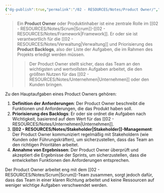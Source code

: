 ```yaml
---
{"dg-publish":true,"permalink":"/02 - RESOURCES/Notes/Product Owner/","tags":["projektmanagement/vorgehensmodell","GFN/prüfungsrelevant/AP1/vorbereitung"],"noteIcon":"","updated":"2025-03-11T18:26:58.087+01:00"}
---
```


>Ein **Product Owner** oder Produktinhaber ist eine zentrale Rolle im [[02 - RESOURCES/Notes/Scrum\|Scrum]]-[[02 - RESOURCES/Notes/Framework\|Framework]]. 
>Er oder sie ist verantwortlich für die [[02 - RESOURCES/Notes/Verwaltung\|Verwaltung]] und Priorisierung des **Product Backlogs**, also der Liste der Aufgaben, die im Rahmen des Projekts erledigt werden müssen. 
>>Der Product Owner stellt sicher, dass das Team an den wichtigsten und wertvollsten Aufgaben arbeitet, die den größten Nutzen für das [[02 - RESOURCES/Notes/Unternehmen\|Unternehmen]] oder den Kunden bringen.

Zu den Hauptaufgaben eines Product Owners gehören:

1. **Definition der Anforderungen**: Der Product Owner beschreibt die Funktionen und Anforderungen, die das Produkt haben soll.
2. **Priorisierung des Backlogs**: Er oder sie ordnet die Aufgaben nach Wichtigkeit, basierend auf dem Wert für das [[02 - RESOURCES/Notes/Unternehmen\|Unternehmen]].
3. **[[02 - RESOURCES/Notes/Stakeholder\|Stakeholder]]-Management**: Der Product Owner kommuniziert regelmäßig mit Stakeholdern (wie Kunden oder Führungskräften), um sicherzustellen, dass das Team an den richtigen Prioritäten arbeitet.
4. **Annahme von Ergebnissen**: Der Product Owner überprüft und akzeptiert die Ergebnisse der Sprints, um sicherzustellen, dass die entwickelten Funktionen den Anforderungen entsprechen.

Der Product Owner arbeitet eng mit dem [[02 - RESOURCES/Notes/Scrum\|Scrum]]-Team zusammen, sorgt jedoch dafür, dass das Team in einer klaren Richtung arbeitet und keine Ressourcen auf weniger wichtige Aufgaben verschwendet werden.